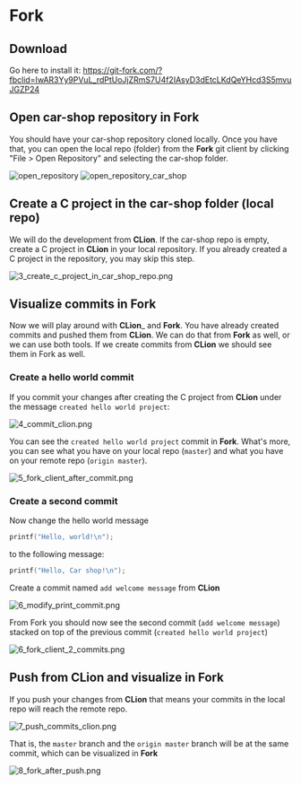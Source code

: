 # Fork

## Download
Go here to install it:
https://git-fork.com/?fbclid=IwAR3Yy9PVuL_rdPtUoJjZRmS7U4f2IAsyD3dEtcLKdQeYHcd3S5mvuJGZP24

## Open car-shop repository in __Fork__

You should have your car-shop repository cloned locally. Once you have that, you can open the local repo (folder) from the __Fork__ git client by clicking "File > Open Repository" and selecting the car-shop folder.

![open_repository](images/gitclient/1_open_repository.png)
![open_repository_car_shop](images/gitclient/2_open_car_shop_repo.png)

## Create a C project in the car-shop folder (local repo)
We will do the development from __CLion__. If the car-shop repo is empty, create a C project in __CLion__ in your local repository. If you already created a C project in the repository, you may skip this step.

![3_create_c_project_in_car_shop_repo.png](images/gitclient/3_create_c_project_in_car_shop_repo.png)

## Visualize commits in __Fork__

Now we will play around with __CLion___ and __Fork__. You have already created commits and pushed them from __CLion__. We can do that from __Fork__ as well, or we can use both tools. If we create commits from __CLion__ we should see them in Fork as well.

### Create a hello world commit
If you commit your changes after creating the C project from __CLion__  under the message `created hello world project`:

![4_commit_clion.png](images/gitclient/4_commit_clion.png)

You can see the `created hello world project` commit in __Fork__. What's more, you can see what you have on your local repo (`master`) and what you have on your remote repo (`origin master`).

![5_fork_client_after_commit.png](images/gitclient/5_fork_client_after_commit.png)
### Create a second commit
Now change the hello world message
```c
printf("Hello, world!\n");
```
to the following message:
```c
printf("Hello, Car shop!\n");
```
Create a commit named `add welcome message` from __CLion__

![6_modify_print_commit.png](images/gitclient/6_modify_print_commit.png)

From Fork you should now see the second commit (`add welcome message`) stacked on top of the previous commit (`created hello world project`)

![6_fork_client_2_commits.png](images/gitclient/6_fork_client_2_commits.png)

## Push from __CLion__ and visualize in __Fork__

If you push your changes from __CLion__ that means your commits in the local repo will reach the remote repo.

![7_push_commits_clion.png](images/gitclient/7_push_commits_clion.png)

That is, the `master` branch and the `origin master` branch will be at the same commit, which can be visualized in __Fork__

![8_fork_after_push.png](images/gitclient/8_fork_after_push.png)


